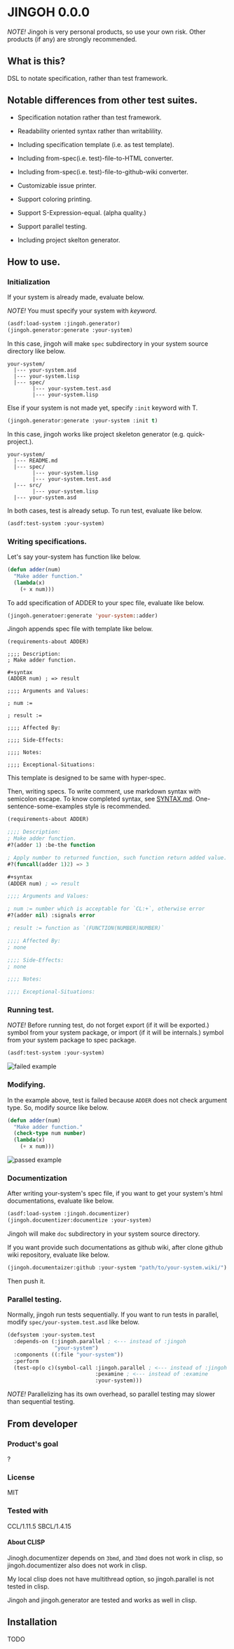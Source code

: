 # JINGOH 0.0.0
*NOTE!* Jingoh is very personal products, so use your own risk.
Other products (if any) are strongly recommended.

## What is this?
DSL to notate specification, rather than test framework.

## Notable differences from other test suites.
* Specification notation rather than test framework.
* Readability oriented syntax rather than writablility.
* Including specification template (i.e. as test template).
* Including from-spec(i.e. test)-file-to-HTML converter.
* Including from-spec(i.e. test)-file-to-github-wiki converter.
* Customizable issue printer.

* Support coloring printing.
* Support S-Expression-equal. (alpha quality.)
* Support parallel testing.
* Including project skelton generator.

## How to use.
### Initialization
If your system is already made, evaluate below.

*NOTE!* You must specify your system with *keyword*.

```lisp
(asdf:load-system :jingoh.generator)
(jingoh.generator:generate :your-system)
```
In this case, jingoh will make `spec` subdirectory in your system source directory like below.

```
your-system/
  |--- your-system.asd
  |--- your-system.lisp
  |--- spec/
        |--- your-system.test.asd
        |--- your-system.lisp
```

Else if your system is not made yet, specify `:init` keyword with T.

```lisp
(jingoh.generator:generate :your-system :init t)
```
In this case, jingoh works like project skeleton generator (e.g. quick-project.).

```
your-system/
  |--- README.md
  |--- spec/
        |--- your-system.lisp
        |--- your-system.test.asd
  |--- src/
        |--- your-system.lisp
  |--- your-system.asd
```
In both cases, test is already setup.
To run test, evaluate like below.

```lisp
(asdf:test-system :your-system)
```

### Writing specifications.
Let's say your-system has function like below.

```lisp
(defun adder(num)
  "Make adder function."
  (lambda(x)
    (+ x num)))
```
To add specification of ADDER to your spec file, evaluate like below.

```lisp
(jingoh.generatoer:generate 'your-system::adder)
```
Jingoh appends spec file with template like below.

```
(requirements-about ADDER)

;;;; Description:
; Make adder function.

#+syntax
(ADDER num) ; => result

;;;; Arguments and Values:

; num := 

; result := 

;;;; Affected By:

;;;; Side-Effects:

;;;; Notes:

;;;; Exceptional-Situations:

```
This template is designed to be same with hyper-spec.

Then, writing specs.
To write comment, use markdown syntax with semicolon escape.
To know completed syntax, see [SYNTAX.md](SYNTAX.md).
One-sentence-some-examples style is recommended.

```lisp
(requirements-about ADDER)

;;;; Description:
; Make adder function.
#?(adder 1) :be-the function

; Apply number to returned function, such function return added value.
#?(funcall(adder 1)2) => 3

#+syntax
(ADDER num) ; => result

;;;; Arguments and Values:

; num := number which is acceptable for `CL:+`, otherwise error
#?(adder nil) :signals error

; result := function as `(FUNCTION(NUMBER)NUMBER)`

;;;; Affected By:
; none

;;;; Side-Effects:
; none

;;;; Notes:

;;;; Exceptional-Situations:
```

### Running test.
*NOTE!* Before running test, do not forget export (if it will be exported.) symbol from your system package, or import  (if it will be internals.) symbol from your system package to spec package.

```lisp
(asdf:test-system :your-system)
```

![failed example](./img/fail.png)

### Modifying.
In the example above, test is failed because `ADDER` does not check argument type.
So, modify source like below.

```lisp
(defun adder(num)
  "Make adder function."
  (check-type num number)
  (lambda(x)
    (+ x num)))
```

![passed example](./img/pass.png)

### Documentization
After writing your-system's spec file, if you want to get your system's html documentations, evaluate like below.

```lisp
(asdf:load-system :jingoh.documentizer)
(jingoh.documentizer:documentize :your-system)
```
Jingoh will make `doc` subdirectory in your system source directory.

If you want provide such documentations as github wiki, after clone github wiki repository, evaluate like below.

```lisp
(jingoh.documentaizer:github :your-system "path/to/your-system.wiki/")
```
Then push it.

### Parallel testing.
Normally, jingoh run tests sequentially.
If you want to run tests in parallel, modify `spec/your-system.test.asd` like below.

```lisp
(defsystem :your-system.test
  :depends-on (:jingoh.parallel ; <--- instead of :jingoh
               "your-system")
  :components ((:file "your-system"))
  :perform
  (test-op(o c)(symbol-call :jingoh.parallel ; <--- instead of :jingoh
                            :pexamine ; <--- instead of :examine
                            :your-system)))
```
*NOTE!* Parallelizing has its own overhead, so parallel testing may slower than sequential testing.
## From developer

### Product's goal
?
### License
MIT
### Tested with
CCL/1.11.5
SBCL/1.4.15
#### About CLISP
Jinogh.documentizer depends on `3bmd`, and `3bmd` does not work in clisp, so jingoh.documentizer also does not work in clisp.

My local clisp does not have multithread option, so jingoh.parallel is not tested in clisp.

Jingoh and jingoh.generator are tested and works as well in clisp.

## Installation
TODO
